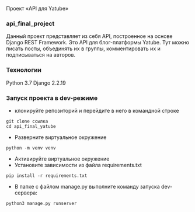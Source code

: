 Проект «API для Yatube»
### api_final_project
Данный проект представляет из себя API, построенное на основе Django REST Framework. 
Это API для блог-платформы Yatube.
Тут можно писать посты, объединять их в группы, комментировать их и подписываться на авторов.
### Технологии
Python 3.7
Django 2.2.19
### Запуск проекта в dev-режиме
- клонируйте репозиторий и перейдите в него в командной строке
```
git clone ссылка
cd api_final_yatube
```
- Разверните виртуальное окружение
```
python -m venv venv
```
- Активируйте виртуальное окружение
- Установите зависимости из файла requirements.txt
```
pip install -r requirements.txt
``` 
- В папке с файлом manage.py выполните команду запуска dev-сервера:
```
python3 manage.py runserver

